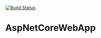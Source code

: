[![Build Status](https://dev.azure.com/shauryabatra2000/AspNetCoreWebApp/_apis/build/status/manmohanbatra.AspNetCoreWebApp?branchName=master)](https://dev.azure.com/shauryabatra2000/AspNetCoreWebApp/_build/latest?definitionId=23&branchName=master)

# AspNetCoreWebApp
